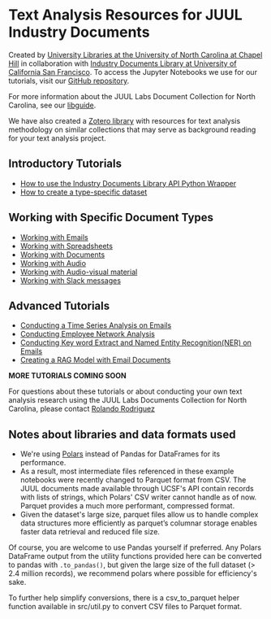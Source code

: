 # Text Analysis Resources for JUUL Industry Documents
Created by [University Libraries at the University of North Carolina at Chapel Hill](http://library.unc.eud/data/) in collaboration with [Industry Documents Library at University of California San Francisco](https://www.industrydocuments.ucsf.edu/). To access the Jupyter Notebooks we use for our tutorials, visit our [GitHub repository](https://github.com/UNC-Libraries-data/juul_document_analysis).

For more information about the JUUL Labs Document Collection for North Carolina, see our [libguide](https://guides.lib.unc.edu/juul).

We have also created a [Zotero library](https://www.zotero.org/groups/5395305/juul_proj_docs/library) with resources for text analysis methodology on similar collections that may serve as background reading for your text analysis project.

## Introductory Tutorials
* [How to use the Industry Documents Library API Python Wrapper](/html/JUUL_using_python_wrapper.html)
* [How to create a type-specific dataset](/html/JUUL_create_type_dataset.html)

## Working with Specific Document Types
* [Working with Emails](/)
* [Working with Spreadsheets](/)
* [Working with Documents](/)
* [Working with Audio](/)
* [Working with Audio-visual material](/html/JUUL_long_vid_transcription.html)
* [Working with Slack messages](/html/JUUL_stitching_slack_messages.html)

## Advanced Tutorials
* [Conducting a Time Series Analysis on Emails](/html/JUUL_Email_Time_Series.html)
* [Conducting Employee Network Analysis](/Jupyter/JUUL_Employee_Network_Analysis.ipynb)
* [Conducting Key word Extract and Named Entity Recognition(NER) on Emails](/html/JUUL_NER_and_keyword_extraction_Emails.html)
* [Creating a RAG Model with Email Documents](/JUUL_rag_model.ipynb)

**MORE TUTORIALS COMING SOON**

For questions about these tutorials or about conducting your own text analysis research using the JUUL Labs Documents Collection for North Carolina, please contact [Rolando Rodriguez](mailto:rolando@ad.unc.edu) 

## Notes about libraries and data formats used
* We're using [Polars](https://docs.pola.rs/) instead of Pandas for DataFrames for its performance. 
* As a result, most intermediate files referenced in these example notebooks were recently changed to Parquet format from CSV. The JUUL documents made available through UCSF's API contain records with lists of strings, which Polars' CSV writer cannot handle as of now. Parquet provides a much more performant, compressed format.
* Given the dataset's large size, parquet files allow us to handle complex data structures more efficiently as parquet’s columnar storage enables faster data retrieval and reduced file size.

Of course, you are welcome to use Pandas yourself if preferred. Any Polars DataFrame output from the utility functions provided here can be converted to pandas with `.to_pandas()`, but given the large size of the full dataset (> 2.4 million records), we recommend polars where possible for efficiency's sake.

To further help simplify conversions, there is a csv_to_parquet helper function available in src/util.py to convert CSV files to Parquet format.
